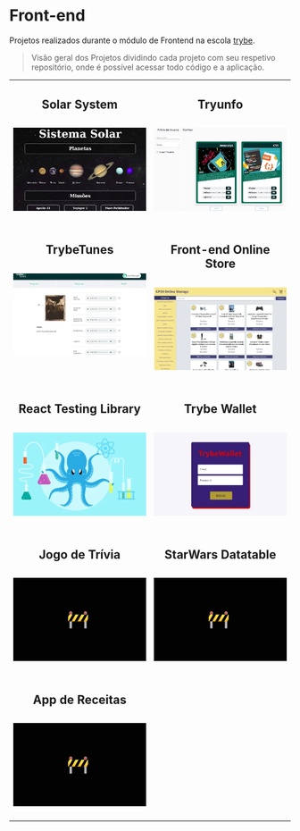 # Front-end

Projetos realizados durante o módulo de Frontend na escola [trybe](https://www.betrybe.com/).
>Visão geral dos Projetos dividindo cada projeto com seu respetivo repositório, onde é possível acessar todo código e a aplicação.

<table>
  <tr valign="top">
    <td width="50%" align="center">
      <h2>
        Solar System
      <h2>
      <a href="https://github.com/davidrogger/trybe-project-solar-system">
      <img src="./imgs/01_solar_system.webp">
      </a>
    </td>
    <td width="50%" align="center">
      <h2>
        Tryunfo
      <h2>
      <a href="https://github.com/davidrogger/trybe-project-tryunfo">
      <img src="./imgs/02_tryunfo.webp">
      </a>
    </td>
  </tr>

  <tr valign="top">
    <td width="50%" align="center">
      <h2>
        TrybeTunes
      <h2>
      <a href="https://github.com/davidrogger/trybe-project-trybetunes">
      <img src="./imgs/03_trybetunes.webp">
      </a>
    </td>
    <td width="50%" align="center">
      <h2>
        Front-end Online Store
      <h2>
      <a href="https://github.com/davidrogger/trybe-project-frontend-online-store">
      <img src="./imgs/04_project_frontend_online_store.webp">
      </a>
    </td>
  </tr>

  <tr valign="top">
    <td width="50%" align="center">
      <h2>
        React Testing Library
      <h2>
      <a href="https://github.com/davidrogger/trybe-project-react-testing-library">
      <img src="./imgs/05_react_testing_library.webp">
      </a>
    </td>
    <td width="50%" align="center">
      <h2>
        Trybe Wallet
      <h2>
      <a href="https://github.com/davidrogger/trybe-project-trybewallet">
      <img src="./imgs/06_trybewallet.webp">
      </a>
    </td>
  </tr>

  <tr valign="top">
    <td width="50%" align="center">
      <h2>
        Jogo de Trívia
      <h2>
      <a href="https://github.com/davidrogger/trybe-project-">
      <img src="./imgs/placeholder_400x250.png">
      </a>
    </td>
    <td width="50%" align="center">
      <h2>
        StarWars Datatable
      <h2>
      <a href="#">
      <img src="./imgs/placeholder_400x250.png">
      </a>
    </td>
  </tr>

  <tr valign="top">
    <td width="50%" align="center">
      <h2>
        App de Receitas
      <h2>
      <a href="https://github.com/davidrogger/trybe-project-">
      <img src="./imgs/placeholder_400x250.png">
      </a>
    </td>
  </tr>
</table>